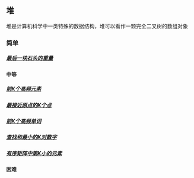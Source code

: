 ## 堆
堆是计算机科学中一类特殊的数据结构，堆可以看作一颗完全二叉树的数组对象

### 简单
##### [最后一块石头的重量](../../leetcode/editor/cn/[1046]最后一块石头的重量.js)

#### 中等
##### [前K个高频元素](../../leetcode/editor/cn/[347]前K个高频元素.js)
##### [最接近原点的K个点](../../leetcode/editor/cn/[973]最接近原点的K个点.js)
##### [前K个高频单词](../../leetcode/editor/cn/[692]前K个高频单词.js)
##### [查找和最小的K对数字](../../leetcode/editor/cn/[373]查找和最小的K对数字.js)
##### [有序矩阵中第K小的元素](../../leetcode/editor/cn/[378]有序矩阵中第K小的元素.js)


#### 困难
